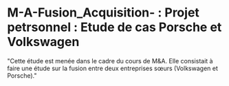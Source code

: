 # M-A-Fusion_Acquisition- : Projet petrsonnel : Etude de cas Porsche et Volkswagen 
"Cette étude est menée dans le cadre du cours de M&A. Elle consistait à faire une étude sur la fusion entre deux entreprises sœurs (Volkswagen et Porsche)."

